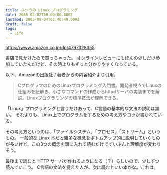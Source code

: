 ```yaml
---
title: ふつうの Linux プログラミング
date: 2005-08-02T00:00:00.000Z
lastmod: 2005-08-04T03:40:49.000Z
draft: false
tags:
  - Life
---
```


<https://www.amazon.co.jp/dp/4797328355>

書店で見かけたので買っちゃった。 オンラインレビューにもほんの少しだけ参加していたんだけど、その時よりもずっと分かりやすくなっている。

以下、Amazonの出版社 / 著者からの内容紹介より引用。

> CプログラマのためのLinuxプログラミング入門書。開発者視点でLinuxの仕組みを紐解き、小さなコマンドの作成からhttpdサーバの実装までを解説。Linuxプログラミングの標準技法が理解できる。

「Linux」プログラミングと言うだけあって、C言語の基本的な文法の説明は無い。 それよりも、Linux上でプログラムをするための考え方やコツが書かれている。

その考え方というのは、「ファイルシステム」「プロセス」「ストリーム」というもの。 一般的な Linux 本だと雑多な概念をボトムアップ的に説明していくものが多いけど、この3つの概念を頭に入れて読むだけでずいぶんと理解度が変わりそう。

最後まで読むと HTTP サーバが作れるようになる（？）らしいので、少しずつ読んでいこう。 C言語の文法を覚えた人が、次に読むといい本かな。これは。
